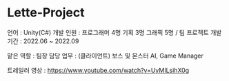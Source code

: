 # Lette-Project

언어 : Unity(C#)
개발 인원 : 프로그래머 4명
기획 3명
그래픽 5명
/ 팀 프로젝트
개발 기간 : 2022.06 ~ 2022.09

맡은 역할 : 팀장
담당 업무 : (클라이언트) 보스 및 몬스터 AI, Game Manager

트레일러 영상 : https://www.youtube.com/watch?v=UyMILsihX0g
